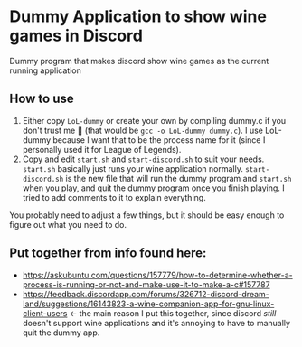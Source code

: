# Dummy Application to show wine games in Discord 
Dummy program that makes discord show wine games as the current running application 

## How to use
1) Either copy `LoL-dummy` or create your own by compiling dummy.c if you don't trust me 🙂 (that would be `gcc -o LoL-dummy dummy.c`). I use LoL-dummy because I want that to be the process name for it (since I personally used it for League of Legends).
2) Copy and edit `start.sh` and `start-discord.sh` to suit your needs. `start.sh` basically just runs your wine application normally. `start-discord.sh` is the new file that will run the dummy program and `start.sh` when you play, and quit the dummy program once you finish playing. I tried to add comments to it to explain everything.

You probably need to adjust a few things, but it should be easy enough to figure out what you need to do.

## Put together from info found here:


* https://askubuntu.com/questions/157779/how-to-determine-whether-a-process-is-running-or-not-and-make-use-it-to-make-a-c#157787
* https://feedback.discordapp.com/forums/326712-discord-dream-land/suggestions/16143823-a-wine-companion-app-for-gnu-linux-client-users
<- the main reason I put this together, since discord *still* doesn't support wine applications and it's annoying to have to manually quit the dummy app.


